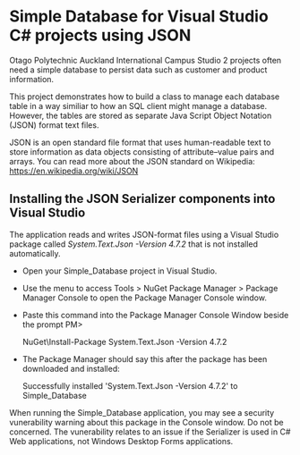 # Simple Database for Visual Studio C# projects using JSON

Otago Polytechnic Auckland International Campus Studio 2 projects often need a simple database to persist data such as customer and product information.

This project demonstrates how to build a class to manage each database table in a way similiar to how an SQL client might manage a database. However, the tables are
stored as separate Java Script Object Notation (JSON) format text files.  

JSON is an open standard file format that uses human-readable text to store information as data objects consisting of attribute–value pairs and arrays. You can read more about the JSON standard on Wikipedia: https://en.wikipedia.org/wiki/JSON

## Installing the JSON Serializer components into Visual Studio
The application reads and writes JSON-format files using a Visual Studio package called _System.Text.Json -Version 4.7.2_ that is not installed automatically.

- Open your Simple_Database project in Visual Studio.
- Use the menu to access Tools > NuGet Package Manager > Package Manager Console to open the Package Manager Console window.
- Paste this command into the Package Manager Console Window beside the prompt PM>

  NuGet\Install-Package System.Text.Json -Version 4.7.2
          
- The Package Manager should say this after the package has been downloaded and installed:

  Successfully installed 'System.Text.Json -Version 4.7.2' to Simple_Database

When running the Simple_Database application, you may see a security vunerability warning about this package in the Console window. Do not be concerned. The vunerability relates to an issue if the Serializer is used in C# Web applications, not Windows Desktop Forms applications.
